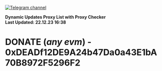[![Telegram channel](https://img.shields.io/endpoint?url=https://runkit.io/damiankrawczyk/telegram-badge/branches/master?url=https://t.me/n4z4v0d)](https://t.me/n4z4v0d) 

**Dynamic Updates Proxy List with Proxy Checker**  
**Last Updated: 22.12.23 16:38**

# DONATE (_any evm_) - 0xDEADf12DE9A24b47Da0a43E1bA70B8972F5296F2
